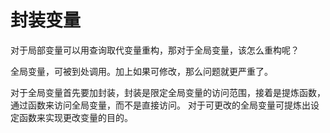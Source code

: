 # 封装变量

对于局部变量可以用查询取代变量重构，那对于全局变量，该怎么重构呢？

全局变量，可被到处调用。加上如果可修改，那么问题就更严重了。

对于全局变量首先要加封装，封装是限定全局变量的访问范围，接着是提炼函数，通过函数来访问全局变量，而不是直接访问。
对于可更改的全局变量可提炼出设定函数来实现更改变量的目的。
